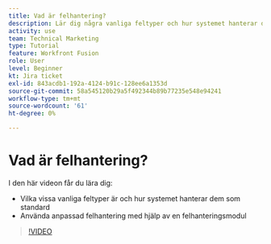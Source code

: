 ```yaml
---
title: Vad är felhantering?
description: Lär dig några vanliga feltyper och hur systemet hanterar dem som standard. Lär dig sedan hur du använder anpassad felhantering i [!DNL Adobe Workfront Fusion].
activity: use
team: Technical Marketing
type: Tutorial
feature: Workfront Fusion
role: User
level: Beginner
kt: Jira ticket
exl-id: 843acdb1-192a-4124-b91c-128ee6a1353d
source-git-commit: 58a545120b29a5f492344b89b77235e548e94241
workflow-type: tm+mt
source-wordcount: '61'
ht-degree: 0%

---
```


# Vad är felhantering?

I den här videon får du lära dig:

* Vilka vissa vanliga feltyper är och hur systemet hanterar dem som standard
* Använda anpassad felhantering med hjälp av en felhanteringsmodul

>[!VIDEO](https://video.tv.adobe.com/v/335304/?quality=12)
